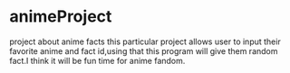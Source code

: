 # animeProject
project about anime facts
this particular project allows user to input their favorite anime and fact id,using that this program will give them random fact.I think it will be fun time for anime fandom.
